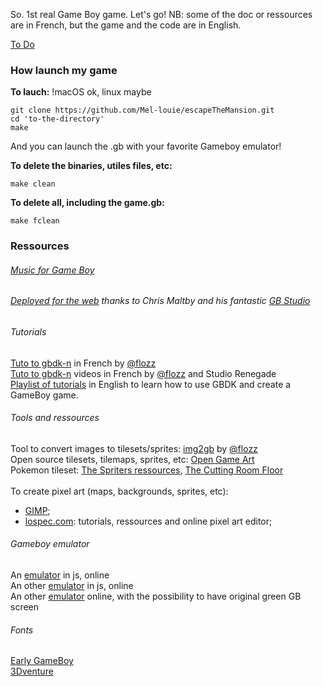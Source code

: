 So. 1st real Game Boy game. Let's go!
NB: some of the doc or ressources are in French, but the game and the code are in English.

<a href="./toDo.md">To Do</a><br>

### How launch my game

<b>To lauch:</b>
!macOS ok, linux maybe
````
git clone https://github.com/Mel-louie/escapeTheMansion.git
cd 'to-the-directory'
make
````
And you can launch the .gb with your favorite Gameboy emulator!

<b>To delete the binaries, utiles files, etc:</b>

````
make clean
````

<b>To delete all, including the game.gb:</b>

````
make fclean
````

### Ressources

<h6><a href="https://github.com/Mel-louie/escapeTheMansion/tree/master/musics#readme">Music for Game Boy</a></h6>

<h6><a href="https://github.com/Mel-louie/escapeTheMansion/blob/master/escapeTheMansion-HTML/README.md">Deployed for the web</a> thanks to Chris Maltby and his fantastic <a href=https://www.gbstudio.dev/>GB Studio</a></h6>

<h6>Tutorials</h6>
<a href="https://blog.flozz.fr/category/gameboy.html">Tuto to gbdk-n</a> in French by <a href="https://github.com/flozz">@flozz</a><br>
<a href="https://www.youtube.com/playlist?list=PLz2msaUAjsFdrg0jOQGWFzjiKZnB1o9od">Tuto to gbdk-n</a> videos in French by <a href="https://github.com/flozz">@flozz</a> and Studio Renegade<br>
<a href="https://www.youtube.com/watch?v=HIsWR_jLdwo&list=PLeEj4c2zF7PaFv5MPYhNAkBGrkx4iPGJo">Playlist of tutorials</a> in English to learn how to use GBDK and create a GameBoy game.<br>

<h6>Tools and ressources</h6>
Tool to convert images to tilesets/sprites: <a href="https://github.com/flozz/img2gb">img2gb</a> by <a href="https://github.com/flozz">@flozz</a><br>
Open source tilesets, tilemaps, sprites, etc: <a href="https://opengameart.org/">Open Game Art</a><br>
Pokemon tileset: <a href="https://www.spriters-resource.com/">The Spriters ressources</a>, <a href="https://tcrf.net/The_Cutting_Room_Floor">The Cutting Room Floor</a><br><br>
To create pixel art (maps, backgrounds, sprites, etc):
<ul>
        <li><a href="https://www.gimp.org/downloads/">GIMP</a>;</li>
        <li><a href="https://lospec.com/">lospec.com</a>: tutorials, ressources and online pixel art editor;</li>
</ul>

<h6>Gameboy emulator</h6>
An <a href="http://gb.alexaladren.net/">emulator</a> in js, online<br>
An other <a href="https://toadking.com/retroarch/gambatte.html">emulator</a> in js, online<br>
An other <a href="http://taisel.github.io/GameBoy-Online/">emulator</a> online, with the possibility to have original green GB screen<br>

<h6>Fonts</h6>
<a href="https://www.dafont.com/early-gameboy.font">Early GameBoy</a><br>
<a href="https://www.dafont.com/fr/3dventure.font">3Dventure</a><br>